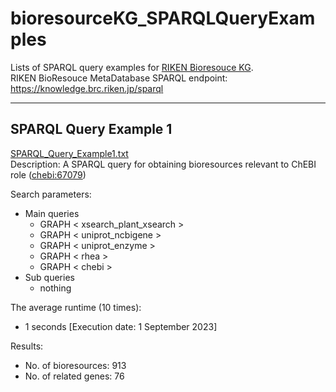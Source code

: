 # bioresourceKG_SPARQLQueryExamples
Lists of SPARQL query examples for [RIKEN Bioresouce KG](https://github.com/kushidat/bioresourceKG_schema).   
RIKEN BioResouce MetaDatabase SPARQL endpoint: https://knowledge.brc.riken.jp/sparql
___
## SPARQL Query Example 1  
[SPARQL_Query_Example1.txt](https://github.com/kushidat/bioresourceKG_SPARQLQueryExamples/blob/main/SPARQL_Query_Example1.txt)  
Description: A SPARQL query for obtaining bioresources relevant to ChEBI role ([chebi:67079](http://purl.obolibrary.org/obo/CHEBI_67079))  

Search parameters:  
  - Main queries
    - GRAPH < xsearch_plant_xsearch > 
    - GRAPH < uniprot_ncbigene >
    - GRAPH < uniprot_enzyme >
    - GRAPH < rhea >
    - GRAPH < chebi >
  - Sub queries
    - nothing

The average runtime (10 times):  
- 1 seconds [Execution date: 1 September 2023]  
  
Results:
- No. of bioresources: 913
- No. of related genes: 76
